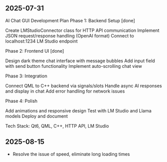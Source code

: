 ## 2025-07-31
AI Chat GUI Development Plan
Phase 1: Backend Setup [done]

Create LMStudioConnector class for HTTP API communication
Implement JSON request/response handling (OpenAI format)
Connect to localhost:1234 LM Studio endpoint

Phase 2: Frontend UI [done]

Design dark theme chat interface with message bubbles
Add input field with send button functionality
Implement auto-scrolling chat view

Phase 3: Integration

Connect QML to C++ backend via signals/slots
Handle async AI responses and display in chat
Add error handling for network issues

Phase 4: Polish

Add animations and responsive design
Test with LM Studio and Llama models
Deploy and document

Tech Stack: Qt6, QML, C++, HTTP API, LM Studio

## 2025-08-15
- Resolve the issue of speed, eliminate long loading times